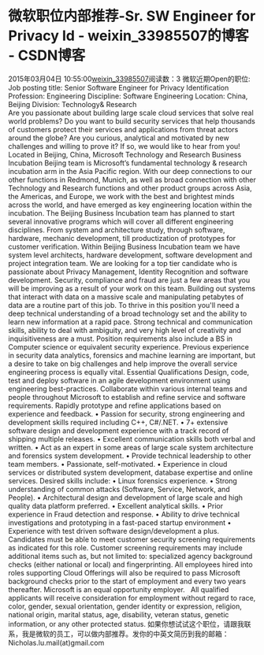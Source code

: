 # 微软职位内部推荐-Sr. SW Engineer for Privacy Id - weixin_33985507的博客 - CSDN博客
2015年03月04日 10:55:00[weixin_33985507](https://me.csdn.net/weixin_33985507)阅读数：3
微软近期Open的职位:
Job posting title: Senior Software Engineer for Privacy Identification
Profession: Engineering 
Discipline: Software Engineering 
Location: China, Beijing
Division: Technology& Research     
Are you passionate about building large scale cloud services that solve real world problems? Do you want to build security services that help thousands of customers protect their services and applications from threat actors around the globe? Are you curious, analytical and motivated by new challenges and willing to prove it? If so, we would like to hear from you!
Located in Beijing, China, Microsoft Technology and Research Business Incubation Beijing team is Microsoft’s fundamental technology & research incubation arm in the Asia Pacific region. With our deep connections to our other functions in Redmond, Munich, as well as broad connection with other Technology and Research functions and other product groups across Asia, the Americas, and Europe, we work with the best and brightest minds across the world, and have emerged as key engineering location within the incubation.
The Beijing Business Incubation team has planned to start several innovative programs which will cover all different engineering disciplines. From system and architecture study, through software, hardware, mechanic development, till productization of prototypes for customer verification. Within Beijing Business Incubation team we have system level architects, hardware development, software development and project integration team.
We are looking for a top tier candidate who is passionate about Privacy Management, Identity Recognition and software development. Security, compliance and fraud are just a few areas that you will be improving as a result of your work on this team. Building out systems that interact with data on a massive scale and manipulating petabytes of data are a routine part of this job.
To thrive in this position you'll need a deep technical understanding of a broad technology set and the ability to learn new information at a rapid pace. Strong technical and communication skills, ability to deal with ambiguity, and very high level of creativity and inquisitiveness are a must. Position requirements also include a BS in Computer science or equivalent security experience. Previous experience in security data analytics, forensics and machine learning are important, but a desire to take on big challenges and help improve the overall service engineering process is equally vital.
Essential Qualifications
Design, code, test and deploy software in an agile development environment using engineering best-practices.
Collaborate within various internal teams and people throughout Microsoft to establish and refine service and software requirements.
Rapidly prototype and refine applications based on experience and feedback.
• Passion for security, strong engineering and development skills required including C++, C#/.NET. 
• 7+ extensive software design and development experience with a track record of shipping multiple releases.
• Excellent communication skills both verbal and written. 
• Act as an expert in some areas of large scale system architecture and forensics system development.
• Provide technical leadership to other team members.
• Passionate, self-motivated.
• Experience in cloud services or distributed system development, database expertise and online services. 
Desired skills include:
• Linux forensics experience.
• Strong understanding of common attacks (Software, Service, Network, and People).
• Architectural design and development of large scale and high quality data platform preferred. 
• Excellent analytical skills.
• Prior experience in Fraud detection and response.
• Ability to drive technical investigations and prototyping in a fast-paced startup environment
• Experience with test driven software design/development a plus.
Candidates must be able to meet customer security screening requirements as indicated for this role. Customer screening requirements may include additional items such as, but not limited to: specialized agency background checks (either national or local) and fingerprinting. All employees hired into roles supporting Cloud Offerings will also be required to pass Microsoft background checks prior to the start of employment and every two years thereafter.
Microsoft is an equal opportunity employer.     All qualified applicants will receive consideration for employment without regard to race, color, gender, sexual orientation, gender identity or expression, religion, national origin, marital status, age, disability, veteran status, genetic information, or any other protected status.
如果你想试试这个职位，请跟我联系，我是微软的员工，可以做内部推荐。发你的中英文简历到我的邮箱：Nicholas.lu.mail(at)gmail.com
